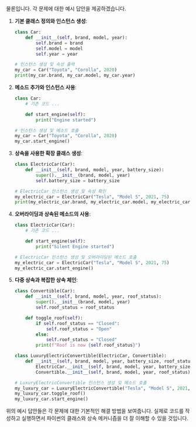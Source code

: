 물론입니다. 각 문제에 대한 예시 답안을 제공하겠습니다.

1. **기본 클래스 정의와 인스턴스 생성**:

   ```python
   class Car:
       def __init__(self, brand, model, year):
           self.brand = brand
           self.model = model
           self.year = year

   # 인스턴스 생성 및 속성 출력
   my_car = Car("Toyota", "Corolla", 2020)
   print(my_car.brand, my_car.model, my_car.year)
   ```

2. **메소드 추가와 인스턴스 사용**:

   ```python
   class Car:
       # 기존 코드 ...

       def start_engine(self):
           print("Engine started")

   # 인스턴스 생성 및 메소드 호출
   my_car = Car("Toyota", "Corolla", 2020)
   my_car.start_engine()
   ```

3. **상속을 사용한 확장 클래스 생성**:

   ```python
   class ElectricCar(Car):
       def __init__(self, brand, model, year, battery_size):
           super().__init__(brand, model, year)
           self.battery_size = battery_size

   # ElectricCar 인스턴스 생성 및 속성 확인
   my_electric_car = ElectricCar("Tesla", "Model S", 2021, 75)
   print(my_electric_car.brand, my_electric_car.model, my_electric_car.year, my_electric_car.battery_size)
   ```

4. **오버라이딩과 상속된 메소드의 사용**:

   ```python
   class ElectricCar(Car):
       # 기존 코드 ...

       def start_engine(self):
           print("Silent Engine started")

   # ElectricCar 인스턴스 생성 및 오버라이딩된 메소드 호출
   my_electric_car = ElectricCar("Tesla", "Model S", 2021, 75)
   my_electric_car.start_engine()
   ```

5. **다중 상속과 복잡한 상속 체인**:

   ```python
   class Convertible(Car):
       def __init__(self, brand, model, year, roof_status):
           super().__init__(brand, model, year)
           self.roof_status = roof_status

       def toggle_roof(self):
           if self.roof_status == "Closed":
               self.roof_status = "Open"
           else:
               self.roof_status = "Closed"
           print(f"Roof is now {self.roof_status}")

   class LuxuryElectricConvertible(ElectricCar, Convertible):
       def __init__(self, brand, model, year, battery_size, roof_status):
           ElectricCar.__init__(self, brand, model, year, battery_size)
           Convertible.__init__(self, brand, model, year, roof_status)

   # LuxuryElectricConvertible 인스턴스 생성 및 메소드 호출
   my_luxury_car = LuxuryElectricConvertible("Tesla", "Model S", 2021, 75, "Closed")
   my_luxury_car.toggle_roof()
   my_luxury_car.start_engine()
   ```

위의 예시 답안들은 각 문제에 대한 기본적인 해결 방법을 보여줍니다. 실제로 코드를 작성하고 실행하면서 파이썬의 클래스와 상속 메커니즘을 더 잘 이해할 수 있을 것입니다.